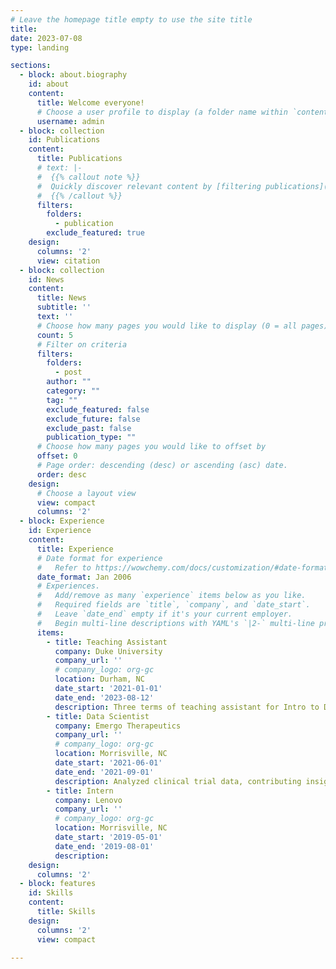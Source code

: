 ```yaml
---
# Leave the homepage title empty to use the site title
title:
date: 2023-07-08
type: landing

sections:
  - block: about.biography
    id: about
    content:
      title: Welcome everyone!
      # Choose a user profile to display (a folder name within `content/authors/`)
      username: admin
  - block: collection
    id: Publications
    content:
      title: Publications
      # text: |-
      #  {{% callout note %}}
      #  Quickly discover relevant content by [filtering publications](./publication/).
      #  {{% /callout %}}
      filters:
        folders:
          - publication
        exclude_featured: true
    design:
      columns: '2'
      view: citation
  - block: collection
    id: News
    content:
      title: News
      subtitle: ''
      text: ''
      # Choose how many pages you would like to display (0 = all pages)
      count: 5
      # Filter on criteria
      filters:
        folders:
          - post
        author: ""
        category: ""
        tag: ""
        exclude_featured: false
        exclude_future: false
        exclude_past: false
        publication_type: ""
      # Choose how many pages you would like to offset by
      offset: 0
      # Page order: descending (desc) or ascending (asc) date.
      order: desc
    design:
      # Choose a layout view
      view: compact
      columns: '2'
  - block: Experience
    id: Experience
    content:
      title: Experience
      # Date format for experience
      #   Refer to https://wowchemy.com/docs/customization/#date-format
      date_format: Jan 2006
      # Experiences.
      #   Add/remove as many `experience` items below as you like.
      #   Required fields are `title`, `company`, and `date_start`.
      #   Leave `date_end` empty if it's your current employer.
      #   Begin multi-line descriptions with YAML's `|2-` multi-line prefix.
      items:
        - title: Teaching Assistant
          company: Duke University
          company_url: ''
          # company_logo: org-gc
          location: Durham, NC
          date_start: '2021-01-01'
          date_end: '2023-08-12'
          description: Three terms of teaching assistant for Intro to Data Science (STA199) and Mathematical Statistics (STA432).
        - title: Data Scientist
          company: Emergo Therapeutics
          company_url: ''
          # company_logo: org-gc
          location: Morrisville, NC
          date_start: '2021-06-01'
          date_end: '2021-09-01'
          description: Analyzed clinical trial data, contributing insights guiding Emergo's decision-making process in clinical trials.
        - title: Intern
          company: Lenovo
          company_url: ''
          # company_logo: org-gc
          location: Morrisville, NC
          date_start: '2019-05-01'
          date_end: '2019-08-01'
          description: 
    design:
      columns: '2'
  - block: features
    id: Skills
    content:
      title: Skills
    design:
      columns: '2'
      view: compact

---
```

